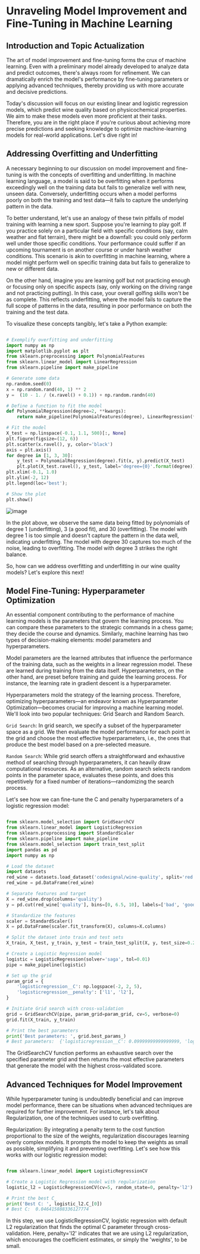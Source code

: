 # Unraveling Model Improvement and Fine-Tuning in Machine Learning

## Introduction and Topic Actualization

The art of model improvement and fine-tuning forms the crux of machine learning. Even with a preliminary model already developed to analyze data and predict outcomes, there's always room for refinement. We can dramatically enrich the model's performance by fine-tuning parameters or applying advanced techniques, thereby providing us with more accurate and decisive predictions.

Today's discussion will focus on our existing linear and logistic regression models, which predict wine quality based on physicochemical properties. We aim to make these models even more proficient at their tasks. Therefore, you are in the right place if you're curious about achieving more precise predictions and seeking knowledge to optimize machine-learning models for real-world applications. Let's dive right in!

## Addressing Overfitting and Underfitting

A necessary beginning to our discussion on model improvement and fine-tuning is with the concepts of overfitting and underfitting. In machine learning language, a model is said to be overfitting when it performs exceedingly well on the training data but fails to generalize well with new, unseen data. Conversely, underfitting occurs when a model performs poorly on both the training and test data—it fails to capture the underlying pattern in the data.

To better understand, let's use an analogy of these twin pitfalls of model training with learning a new sport. Suppose you're learning to play golf. If you practice solely on a particular field with specific conditions (say, calm weather and flat terrain), there might be a downfall: you could only perform well under those specific conditions. Your performance could suffer if an upcoming tournament is on another course or under harsh weather conditions. This scenario is akin to overfitting in machine learning, where a model might perform well on specific training data but fails to generalize to new or different data.

On the other hand, imagine you are learning golf but not practicing enough or focusing only on specific aspects (say, only working on the driving range and not practicing putting). In this case, your overall golfing skills won't be as complete. This reflects underfitting, where the model fails to capture the full scope of patterns in the data, resulting in poor performance on both the training and the test data.

To visualize these concepts tangibly, let's take a Python example:

```Python

# Exemplify overfitting and underfitting 
import numpy as np
import matplotlib.pyplot as plt
from sklearn.preprocessing import PolynomialFeatures
from sklearn.linear_model import LinearRegression
from sklearn.pipeline import make_pipeline

# Generate some data
np.random.seed(0)
x = np.random.rand(40, 1) ** 2
y =  (10 - 1. / (x.ravel() + 0.1)) + np.random.randn(40)

# Define a function to fit the model
def PolynomialRegression(degree=2, **kwargs):
    return make_pipeline(PolynomialFeatures(degree), LinearRegression(**kwargs))

# Fit the model
X_test = np.linspace(-0.1, 1.1, 500)[:, None]
plt.figure(figsize=(12, 6))
plt.scatter(x.ravel(), y, color='black')
axis = plt.axis()
for degree in [1, 3, 30]:
    y_test = PolynomialRegression(degree).fit(x, y).predict(X_test)
    plt.plot(X_test.ravel(), y_test, label='degree={0}'.format(degree))
plt.xlim(-0.1, 1.0)
plt.ylim(-2, 12)
plt.legend(loc='best');

# Show the plot
plt.show()
```

![image](https://github.com/user-attachments/assets/8ae41dc8-24a7-4603-afcc-d96783bf130e)


In the plot above, we observe the same data being fitted by polynomials of degree 1 (underfitting), 3 (a good fit), and 30 (overfitting). The model with degree 1 is too simple and doesn't capture the pattern in the data well, indicating underfitting. The model with degree 30 captures too much of the noise, leading to overfitting. The model with degree 3 strikes the right balance.

So, how can we address overfitting and underfitting in our wine quality models? Let's explore this next!

## Model Fine-Tuning: Hyperparameter Optimization

An essential component contributing to the performance of machine learning models is the parameters that govern the learning process. You can compare these parameters to the strategic commands in a chess game; they decide the course and dynamics. Similarly, machine learning has two types of decision-making elements: model parameters and hyperparameters.

Model parameters are the learned attributes that influence the performance of the training data, such as the weights in a linear regression model. These are learned during training from the data itself. Hyperparameters, on the other hand, are preset before training and guide the learning process. For instance, the learning rate in gradient descent is a hyperparameter.

Hyperparameters mold the strategy of the learning process. Therefore, optimizing hyperparameters—an endeavor known as Hyperparameter Optimization—becomes crucial for improving a machine learning model. We'll look into two popular techniques: Grid Search and Random Search.

`Grid Search`: In grid search, we specify a subset of the hyperparameter space as a grid. We then evaluate the model performance for each point in the grid and choose the most effective hyperparameters, i.e., the ones that produce the best model based on a pre-selected measure.

`Random Search`: While grid search offers a straightforward and exhaustive method of searching through hyperparameters, it can heavily draw computational resources. As an alternative, random search selects random points in the parameter space, evaluates these points, and does this repetitively for a fixed number of iterations—randomizing the search process.

Let's see how we can fine-tune the C and penalty hyperparameters of a logistic regression model:

```Python

from sklearn.model_selection import GridSearchCV
from sklearn.linear_model import LogisticRegression
from sklearn.preprocessing import StandardScaler
from sklearn.pipeline import make_pipeline
from sklearn.model_selection import train_test_split
import pandas as pd
import numpy as np

# Load the dataset
import datasets
red_wine = datasets.load_dataset('codesignal/wine-quality', split='red')
red_wine = pd.DataFrame(red_wine)

# Separate features and target
X = red_wine.drop(columns='quality')
y = pd.cut(red_wine['quality'], bins=[0, 6.5, 10], labels=['bad', 'good'])

# Standardize the features
scaler = StandardScaler()
X = pd.DataFrame(scaler.fit_transform(X), columns=X.columns)

# Split the dataset into train and test sets
X_train, X_test, y_train, y_test = train_test_split(X, y, test_size=0.2, random_state=0)

# Create a Logistic Regression model
logistic = LogisticRegression(solver='saga', tol=0.01)
pipe = make_pipeline(logistic)

# Set up the grid
param_grid = {
    'logisticregression__C': np.logspace(-2, 2, 5),
    'logisticregression__penalty': ['l1', 'l2'],
}

# Initiate Grid search with cross-validation
grid = GridSearchCV(pipe, param_grid=param_grid, cv=5, verbose=0)
grid.fit(X_train, y_train)

# Print the best parameters
print('Best parameters: ', grid.best_params_)
# Best parameters:  {'logisticregression__C': 0.09999999999999999, 'logisticregression__penalty': 'l2'}
```
The GridSearchCV function performs an exhaustive search over the specified parameter grid and then returns the most effective parameters that generate the model with the highest cross-validated score.

## Advanced Techniques for Model Improvement

While hyperparameter tuning is undoubtedly beneficial and can improve model performance, there can be situations when advanced techniques are required for further improvement. For instance, let's talk about Regularization, one of the techniques used to curb overfitting.

Regularization: By integrating a penalty term to the cost function proportional to the size of the weights, regularization discourages learning overly complex models. It prompts the model to keep the weights as small as possible, simplifying it and preventing overfitting. Let's see how this works with our logistic regression model:

```Python

from sklearn.linear_model import LogisticRegressionCV

# Create a Logistic Regression model with regularization
logistic_l2 = LogisticRegressionCV(cv=5, random_state=0, penalty='l2').fit(X_train, y_train)

# Print the best C_
print('Best C: ', logistic_l2.C_[0])
# Best C:  0.046415888336127774
```
In this step, we use LogisticRegressionCV, logistic regression with default L2 regularization that finds the optimal C parameter through cross-validation. Here, penalty='l2' indicates that we are using L2 regularization, which encourages the coefficient estimates, or simply the 'weights', to be small.

